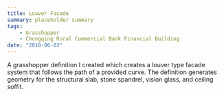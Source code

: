 ```yaml
---
title: Louver Facade
summary: placeholder summary
tags:
    - Grasshopper
    - Chongqing Rural Commercial Bank Financial Building
date: "2010-06-03"
---
```


A grasshopper definition I created which creates a louver type facade system that follows the path of a provided curve. The definition generates geometry for the structural slab, stone spandrel, vision glass, and ceiling soffit.
